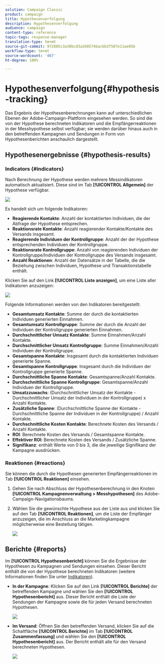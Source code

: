 ```yaml
---
solution: Campaign Classic
product: campaign
title: Hypothesenverfolgung
description: Hypothesenverfolgung
audience: campaign
content-type: reference
topic-tags: response-manager
translation-type: tm+mt
source-git-commit: 972885c3a38bcd3a260574bacbb3f507e11ae05b
workflow-type: tm+mt
source-wordcount: '467'
ht-degree: 100%

---
```



# Hypothesenverfolgung{#hypothesis-tracking}

Das Ergebnis der Hypothesenberechnungen kann auf unterschiedlichen Ebenen der Adobe-Campaign-Plattform eingesehen werden. So sind die von der Hypothese berechneten Indikatoren und die Empfängerreaktionen in der Messhypothese selbst verfügbar; sie werden darüber hinaus auch in den betreffenden Kampagnen und Sendungen in Form von Hypothesenberichten anschaulich dargestellt.

## Hypothesenergebnisse {#hypothesis-results}

### Indicators {#indicators}

Nach Berechnung der Hypothese werden mehrere Messindikatoren automatisch aktualisiert. Diese sind im Tab **[!UICONTROL Allgemein]** der Hypothese verfügbar.

![](assets/response_hypothesis_delivery_example_010.png)

Es handelt sich um folgende Indikatoren:

* **Reagierende Kontakte**: Anzahl der kontaktierten Individuen, die der Abfrage der Hypothese entsprechen.
* **Reaktionsrate Kontakte**: Anzahl reagierender Kontakte/Kontakte des Versands insgesamt.
* **Reagierende Individuen der Kontrollgruppe**: Anzahl der der Hypothese entsprechenden Individuen der Kontrollgruppe.
* **Reaktionsrate Kontrollgruppe**: Anzahl von reagierenden Individuen der Kontrollgruppe/Individuen der Kontrollgruppe des Versands insgesamt.
* **Anzahl Reaktionen**: Anzahl der Datensätze in der Tabelle, die die Beziehung zwischen Individuen, Hypothese und Transaktionstabelle enthält.

Klicken Sie auf den Link **[!UICONTROL Liste anzeigen]**, um eine Liste aller Indikatoren anzuzeigen:

![](assets/response_hypothesis_indicators_002.png)

Folgende Informationen werden von den Indikatoren bereitgestellt:

* **Gesamtumsatz Kontakte**: Summe der durch die kontaktierten Individuen generierten Einnahmen.
* **Gesamtumsatz Kontrollgruppe**: Summe der durch die Anzahl der Individuen der Kontrollgruppe generierten Einnahmen.
* **Durchschnittlicher Umsatz Kontakte**: Summe Einnahmen/Anzahl Kontakte.
* **Durchschnittlicher Umsatz Kontrollgruppe**: Summe Einnahmen/Anzahl Individuen der Kontrollgruppe.
* **Gesamtspanne Kontakte**: Insgesamt durch die kontaktierten Individuen generierte Spanne.
* **Gesamtspanne Kontrollgruppe**: Insgesamt durch die Individuen der Kontrollgruppe generierte Spanne.
* **Durchschnittliche Spanne Kontakte**: Gesamtspanne/Anzahl Kontakte.
* **Durchschnittliche Spanne Kontrollgruppe**: Gesamtspanne/Anzahl Individuen der Kontrollgruppe.
* **Umsatzzuwachs**: (Durchschnittlicher Umsatz der Kontakte - Durchschnittlicher Umsatz der Individuen in der Kontrollgruppe) x Anzahl Kontakte.
* **Zusätzliche Spanne**: (Durchschnittliche Spanne der Kontakte - Durchschnittliche Spanne der Individuen in der Kontrollgruppe) / Anzahl Kontakte.
* **Durchschnittliche Kosten Kontakte**: Berechnete Kosten des Versands / Anzahl Kontakte.
* **ROI**: Berechnete Kosten des Versands / Gesamtspanne Kontakte.
* **Effektiver ROI**: Berechnete Kosten des Versands / Zusätzliche Spanne.
* **Signifikanz**: enthält Werte von 0 bis 3, die die jeweilige Signifikanz der Kampagne ausdrücken.

### Reaktionen {#reactions}

Sie können die durch die Hypothesen generierten Empfängerreaktionen im Tab **[!UICONTROL Reaktionen]** einsehen.

1. Gehen Sie nach Abschluss der Hypothesenberechnung in den Knoten **[!UICONTROL Kampagnenverwaltung > Messhypothesen]** des Adobe-Campaign-Navigationsbaums.
1. Wählen Sie die gewünschte Hypothese aus der Liste aus und klicken Sie auf den Tab **[!UICONTROL Reaktionen]**, um die Liste der Empfänger anzuzeigen, die im Anschluss an die Marketingkampagne möglicherweise eine Bestellung tätigen.

   ![](assets/response_hypothesis_reactions_001.png)

## Berichte {#reports}

Im **[!UICONTROL Hypothesenbericht]** können Sie die Ergebnisse der Hypothesen zu Kampagnen und Sendungen einsehen. Dieser Bericht enthält die von der Hypothese berechneten Indikatoren (weitere Informationen finden Sie unter [Indikatoren](#indicators)).

* **In der Kampagne**: Klicken Sie auf den Link **[!UICONTROL Berichte]** der betreffenden Kampagne und wählen Sie den **[!UICONTROL Hypothesenbericht]** aus. Dieser Bericht enthält die Liste der Sendungen der Kampagne sowie die für jeden Versand berechneten Hypothesen.

   ![](assets/response_hypothesis_campaign_report_001.png)

* **Im Versand**: Öffnen Sie den betreffenden Versand, klicken Sie auf die Schaltfläche **[!UICONTROL Berichte]** im Tab **[!UICONTROL Zusammenfassung]** und wählen Sie den **[!UICONTROL Hypothesenbericht]** aus. Der Bericht enthält alle für den Versand berechneten Hypothesen.

   ![](assets/response_hypothesis_delivery_report_001.png)
